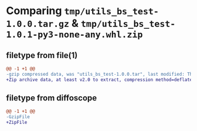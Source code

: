 # Comparing `tmp/utils_bs_test-1.0.0.tar.gz` & `tmp/utils_bs_test-1.0.1-py3-none-any.whl.zip`

## filetype from file(1)

```diff
@@ -1 +1 @@
-gzip compressed data, was "utils_bs_test-1.0.0.tar", last modified: Thu Jun 29 09:57:35 2023, max compression
+Zip archive data, at least v2.0 to extract, compression method=deflate
```

## filetype from diffoscope

```diff
@@ -1 +1 @@
-GzipFile
+ZipFile
```

